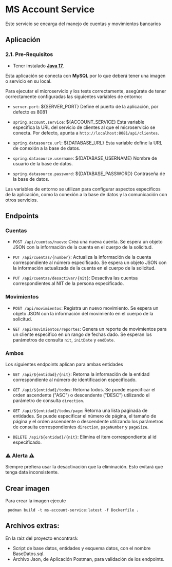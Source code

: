 # MS Account Service

Este servicio se encarga del manejo de cuentas y movimientos bancarios 


## Aplicación

### 2.1. Pre-Requisitos
* Tener instalado [**Java 17**](https://www.oracle.com/java/technologies/downloads/).

Esta aplicación se conecta con **MySQL**  por lo que deberá tener una imagen o servicio en su local.

Para ejecutar el microservicio y los tests correctamente, asegúrate de tener correctamente configuradas las siguientes variables de entorno:

- `server.port`: ${SERVER_PORT} Define el puerto de la aplicación, por defecto es 8081

- `spring.account.service`: ${ACCOUNT_SERVICE} Esta variable especifica la URL del servicio de clientes al que el microservicio se conecta. Por defecto, apunta a `http://localhost:8081/api/clientes`.

- `spring.datasource.url`: ${DATABASE_URL} Esta variable define la URL de conexión a la base de datos.

- `spring.datasource.username`: ${DATABASE_USERNAME} Nombre de usuario de la base de datos.

- `spring.datasource.password`: ${DATABASE_PASSWORD} Contraseña de la base de datos.

Las variables de entorno se utilizan para configurar aspectos específicos de la aplicación, como la conexión a la base de datos y la comunicación con otros servicios.

## Endpoints


### Cuentas

- `POST /api/cuentas/nuevo`: Crea una nueva cuenta. Se espera un objeto JSON con la información de la cuenta en el cuerpo de la solicitud.

- `PUT /api/cuentas/{number}`: Actualiza la información de la cuenta correspondiente al número especificado. Se espera un objeto JSON con la información actualizada de la cuenta en el cuerpo de la solicitud.

- `PUT /api/cuentas/desactivar/{nit}`: Desactiva las cuentsa correspondientes al NIT de la persona especificado.

### Movimientos

- `POST /api/movimientos`: Registra un nuevo movimiento. Se espera un objeto JSON con la información del movimiento en el cuerpo de la solicitud.

- `GET /api/movimientos/reportes`: Genera un reporte de movimientos para un cliente específico en un rango de fechas dado. Se esperan los parámetros de consulta `nit`, `initDate` y `endDate`.

### Ambos

Los siguientes endpoints aplican para ambas entidades


- `GET /api/${entidad}/{nit}`: Retorna la información de la entidad correspondiente al número de identificación especificado.

- `GET /api/${entidad}/todos`: Retorna todos. Se puede especificar el orden ascendente ("ASC") o descendente ("DESC") utilizando el parámetro de consulta `direction`.

- `GET /api/${entidad}/todos/page`: Retorna una lista paginada de entidades. Se puede especificar el número de página, el tamaño de página y el orden ascendente o descendente utilizando los parámetros de consulta correspondientes `direction`, `pageNumber` y `pageSize`.

- `DELETE /api/${entidad}/{nit}`: Elimina el item correspondiente al id especificado.

### ⚠️ Alerta ⚠️

Siempre prefiera usar la desactivación que la eliminación. Esto evitará que tenga data inconsistente.

## Crear imagen

Para crear la imagen ejecute
 ```shell script
  podman build -t ms-account-service:latest -f Dockerfile .
  ```

## Archivos extras:

En la raiz del proyecto encontrará: 

-  Script de base datos, entidades y esquema datos, con el nombre
   BaseDatos.sql.
-  Archivo Json, de Aplicación Postman, para validación de los endpoints.
